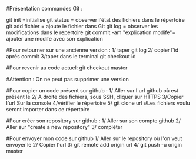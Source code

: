 #Présentation commandes Git :

git init =initialise
git status = observer l'état des fichiers dans le répertoire
git add fichier = ajoute le fichier dans Git
git log = observer les modifications dans le repertoire
git commit -am "explication modife"= ajouter une modife avec son explication

#Pour retourner sur une ancienne version :
1/ taper git log
2/ copier l'id après commit
3/taper dans le terminal git checkout id

#Pour revenir au code actuel:
git checkout master

#Attention : On ne peut pas supprimer une version

#Pour copier un code présent sur github :
1/ Aller sur l'url github où est présent le
2/ A droite des fichiers, sous SSH, cliquer sur HTTPS
3/Copier l'url
Sur la console
4/vérifier le répertoire
5/ git clone url
#Les fichiers voulu seront importer dans ce répertoire

#Pour créer son repository sur github :
1/ Aller sur son compte github
2/ Aller sur "create a new repository"
3/ compléter

#Pour envoyer mon code sur github
1/ Aller sur le repository où l'on veut envoyer le
2/ Copier l'url
3/ git remote add origin url
4/ git push -u origin master
